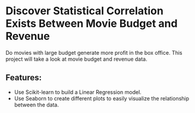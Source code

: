 # Discover Statistical Correlation Exists Between Movie Budget and Revenue
Do movies with large budget generate more profit in the box office. This project will take a look at movie budget and revenue data.

## Features:
* Use Scikit-learn to build a Linear Regression model.
* Use Seaborn to create different plots to easily visualize the relationship between the data.
